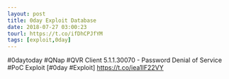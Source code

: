 ```yaml
---
layout: post
title: 0day Exploit Database
date: 2018-07-27 03:00:23
tourl: https://t.co/ifDhCPJfYM
tags: [exploit,0day]
---
```

#0daytoday #QNap #QVR Client 5.1.1.30070 - Password Denial of Service #PoC Exploit [#0day #Exploit] https://t.co/iea1IF22VY